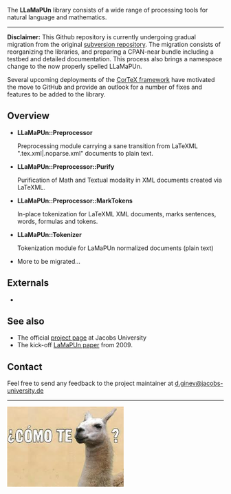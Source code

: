 The **LLaMaPUn** library consists of a wide range of processing tools for natural language and mathematics.

---

**Disclaimer:** This Github repository is currently undergoing gradual migration from the original [subversion repository](https://svn.kwarc.info/repos/lamapun/lib/).
The migration consists of reorganizing the libraries, and preparing a CPAN-near bundle including a testbed and detailed documentation.
This process also brings a namespace change to the now properly spelled LLaMaPUn.

Several upcoming deployments of the [CorTeX framework](https://github.com/dginev/CorTeX) have motivated the move to GitHub
and provide an outlook for a number of fixes and features to be added to the library.

## Overview
 * **LLaMaPUn::Preprocessor**
   
   Preprocessing module carrying a sane transition from LaTeXML ".tex.xml|.noparse.xml" documents to plain text.

 * **LLaMaPUn::Preprocessor::Purify**
 
   Purification of Math and Textual modality in XML documents created via LaTeXML.

 * **LLaMaPUn::Preprocessor::MarkTokens**
 
   In-place tokenization for LaTeXML XML documents, marks sentences, words, formulas and tokens.

 * **LLaMaPUn::Tokenizer**
 
   Tokenization module for LaMaPUn normalized documents (plain text)
 
 * More to be migrated...

## Externals
 * 
 
## See also
 * The official [project page](https://trac.kwarc.info/lamapun/) at Jacobs University 
 * The kick-off [LaMaPUn paper](http://www.kwarc.info/projects/lamapun/pubs/AST09_LaMaPUn+appendix.pdf) from 2009.
 
## Contact
Feel free to send any feedback to the project maintainer at d.ginev@jacobs-university.de

---

![A LLaMa PUn](doc/a_llama_pun.jpg)
